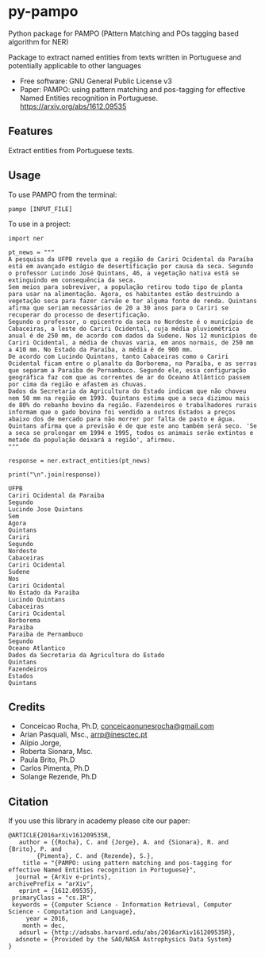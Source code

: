 # py-pampo
Python package for PAMPO (PAttern Matching and POs tagging based algorithm for NER)

Package to extract named entities from texts written in Portuguese and potentially applicable to other languages

* Free software: GNU General Public License v3
* Paper: PAMPO: using pattern matching and pos-tagging for effective Named Entities recognition in Portuguese.
https://arxiv.org/abs/1612.09535


## Features
Extract entities from Portuguese texts.

## Usage

To use PAMPO from the terminal:

	pampo [INPUT_FILE]

To use in a project:

	import ner

	pt_news = """
	A pesquisa da UFPB revela que a região do Cariri Ocidental da Paraíba está em avançado estágio de desertificação por causa da seca. Segundo o professor Lucindo José Quintans, 46, a vegetação nativa está se extinguindo em consequência da seca.
	Sem meios para sobreviver, a população retirou todo tipo de planta para usar na alimentação. Agora, os habitantes estão destruindo a vegetação seca para fazer carvão e ter alguma fonte de renda. Quintans afirma que seriam necessários de 20 a 30 anos para o Cariri se recuperar do processo de desertificação.
	Segundo o professor, o epicentro da seca no Nordeste é o município de Cabaceiras, a leste do Cariri Ocidental, cuja média pluviométrica anual é de 250 mm, de acordo com dados da Sudene. Nos 12 municípios do Cariri Ocidental, a média de chuvas varia, em anos normais, de 250 mm a 410 mm. No Estado da Paraíba, a média é de 900 mm.
	De acordo com Lucindo Quintans, tanto Cabaceiras como o Cariri Ocidental ficam entre o planalto da Borborema, na Paraíba, e as serras que separam a Paraíba de Pernambuco. Segundo ele, essa configuração geográfica faz com que as correntes de ar do Oceano Atlântico passem por cima da região e afastem as chuvas.
	Dados da Secretaria da Agricultura do Estado indicam que não choveu nem 50 mm na região em 1993. Quintans estima que a seca dizimou mais de 80% do rebanho bovino da região. Fazendeiros e trabalhadores rurais informam que o gado bovino foi vendido a outros Estados a preços abaixo dos de mercado para não morrer por falta de pasto e água.
	Quintans afirma que a previsão é de que este ano também será seco. 'Se a seca se prolongar em 1994 e 1995, todos os animais serão extintos e metade da população deixará a região', afirmou.
	"""

	response = ner.extract_entities(pt_news)

	print("\n".join(response))

	UFPB
	Cariri Ocidental da Paraiba
	Segundo
	Lucindo Jose Quintans
	Sem
	Agora
	Quintans
	Cariri
	Segundo
	Nordeste
	Cabaceiras
	Cariri Ocidental
	Sudene
	Nos
	Cariri Ocidental
	No Estado da Paraiba
	Lucindo Quintans
	Cabaceiras
	Cariri Ocidental
	Borborema
	Paraiba
	Paraiba de Pernambuco
	Segundo
	Oceano Atlantico
	Dados da Secretaria da Agricultura do Estado
	Quintans
	Fazendeiros
	Estados
	Quintans

## Credits
- Conceicao Rocha, Ph.D, conceicaonunesrocha@gmail.com
- Arian Pasquali, Msc., arrp@inesctec.pt
- Alípio Jorge,
- Roberta Sionara, Msc.
- Paula Brito, Ph.D
- Carlos Pimenta, Ph.D
- Solange Rezende, Ph.D

## Citation
If you use this library in academy please cite our paper:

	@ARTICLE{2016arXiv161209535R,
	   author = {{Rocha}, C. and {Jorge}, A. and {Sionara}, R. and {Brito}, P. and
	        {Pimenta}, C. and {Rezende}, S.},
	    title = "{PAMPO: using pattern matching and pos-tagging for effective Named Entities recognition in Portuguese}",
	  journal = {ArXiv e-prints},
	archivePrefix = "arXiv",
	   eprint = {1612.09535},
	 primaryClass = "cs.IR",
	 keywords = {Computer Science - Information Retrieval, Computer Science - Computation and Language},
	     year = 2016,
	    month = dec,
	   adsurl = {http://adsabs.harvard.edu/abs/2016arXiv161209535R},
	  adsnote = {Provided by the SAO/NASA Astrophysics Data System}
	}	
